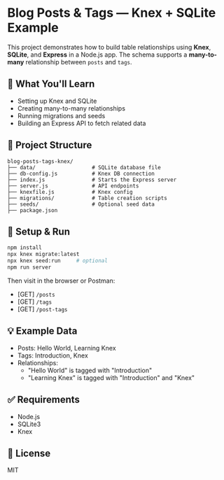 # Blog Posts & Tags — Knex + SQLite Example

This project demonstrates how to build table relationships using **Knex**, **SQLite**, and **Express** in a Node.js app. The schema supports a **many-to-many** relationship between `posts` and `tags`.

## 🧠 What You'll Learn

- Setting up Knex and SQLite
- Creating many-to-many relationships
- Running migrations and seeds
- Building an Express API to fetch related data

## 📁 Project Structure

```
blog-posts-tags-knex/
├── data/                  # SQLite database file
├── db-config.js           # Knex DB connection
├── index.js               # Starts the Express server
├── server.js              # API endpoints
├── knexfile.js            # Knex config
├── migrations/            # Table creation scripts
├── seeds/                 # Optional seed data
├── package.json
```

## 🚀 Setup & Run

```bash
npm install
npx knex migrate:latest
npx knex seed:run     # optional
npm run server
```

Then visit in the browser or Postman:

- [GET] `/posts`
- [GET] `/tags`
- [GET] `/post-tags`

## 💡 Example Data

- Posts: Hello World, Learning Knex
- Tags: Introduction, Knex
- Relationships:
  - "Hello World" is tagged with "Introduction"
  - "Learning Knex" is tagged with "Introduction" and "Knex"

## ✅ Requirements

- Node.js
- SQLite3
- Knex

## 🔗 License

MIT
